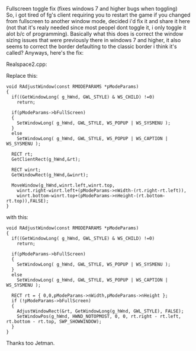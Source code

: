 Fullscreen toggle fix (fixes windows 7 and higher bugs when toggling) <br>
So, i got tired of fg's client requiring you to restart the game if you changed from fullscreen to another window mode, decided i'd fix it and share it here (not that it's realy needed since most peopel dont toggle it, i only toggle it alot b/c of programming). Basically what this does is correct the window sizing issues that were previously there in windows 7 and higher, it also seems to correct the border defaulting to the classic border i think it's called? Anyways, here's the fix:

Realspace2.cpp:<br>

Replace this:<br>

    void RAdjustWindow(const RMODEPARAMS *pModeParams)
    {
      if((GetWindowLong( g_hWnd, GWL_STYLE) & WS_CHILD) !=0)
        return;

      if(pModeParams->bFullScreen)
      {
        SetWindowLong( g_hWnd, GWL_STYLE, WS_POPUP | WS_SYSMENU );
      }
      else
        SetWindowLong( g_hWnd, GWL_STYLE, WS_POPUP | WS_CAPTION | WS_SYSMENU );

      RECT rt;
      GetClientRect(g_hWnd,&rt);

      RECT winrt;
      GetWindowRect(g_hWnd,&winrt);

      MoveWindow(g_hWnd,winrt.left,winrt.top,
        winrt.right-winrt.left+(pModeParams->nWidth-(rt.right-rt.left)),
        winrt.bottom-winrt.top+(pModeParams->nHeight-(rt.bottom-rt.top)),FALSE);
    }

with this:

    void RAdjustWindow(const RMODEPARAMS *pModeParams)
    {
      if((GetWindowLong( g_hWnd, GWL_STYLE) & WS_CHILD) !=0)
        return;

      if(pModeParams->bFullScreen)
      {
        SetWindowLong( g_hWnd, GWL_STYLE, WS_POPUP | WS_SYSMENU );
      }
      else
        SetWindowLong( g_hWnd, GWL_STYLE, WS_POPUP | WS_CAPTION | WS_SYSMENU );

      RECT rt = { 0,0,pModeParams->nWidth,pModeParams->nHeight };
      if (!pModeParams->bFullScreen)
      {
        AdjustWindowRect(&rt, GetWindowLong(g_hWnd, GWL_STYLE), FALSE);
        SetWindowPos(g_hWnd, HWND_NOTOPMOST, 0, 0, rt.right - rt.left, rt.bottom - rt.top, SWP_SHOWWINDOW);
      }
    }
    
    
Thanks too Jetman.
